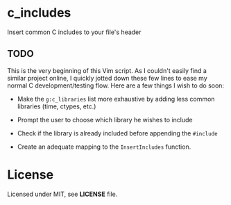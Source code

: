 # c_includes
Insert common C includes to your file's header

## TODO

This is the very beginning of this Vim script. As I couldn't easily find a 
similar project online, I quickly jotted down these few lines to ease my normal C 
development/testing flow. Here are a few things I wish to do soon:

* Make the `g:c_libraries` list more exhaustive by adding less common libraries 
(time, ctypes, etc.)

* Prompt the user to choose which library he wishes to include

* Check if the library is already included before appending the `#include`

* Create an adequate mapping to the `InsertIncludes` function.

# License

Licensed under MIT, see **LICENSE** file.
